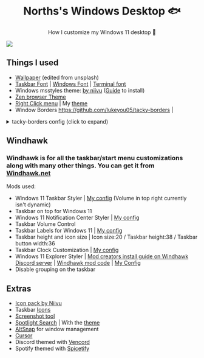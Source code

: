 
<p align="center">
    <h1 align="center">Norths's Windows Desktop 🐟</h2>
</p>

<p align="center">How I customize my Windows 11 desktop 🌸</p>

![](https://github.com/lunar-os/windowsdesktop3/blob/main/asdas.png)

## Things I used

- [Wallpaper](https://github.com/lunar-os/windowsdesktop3/blob/main/wallpaper.png) (edited from unsplash)
- [Taskbar Font](https://fonts.google.com/specimen/Poppins) | [Windows Font](https://fonts.google.com/specimen/Mulish) | [Terminal font](https://github.com/ryanoasis/nerd-fonts/releases/download/v3.3.0/JetBrainsMono.zip)
- Windows msstyles theme: [by niivu](https://www.deviantart.com/niivu/art/pi11z-for-Windows-11-1084568949) ([Guide](https://www.deviantart.com/niivu/art/How-to-install-Windows-10-or-11-Themes-708835586) to install)
- [Zen browser Theme](https://github.com/lunar-os/ZenCss)
- [Right Click menu](https://nilesoft.org/download) | My [theme](https://github.com/lunar-os/windowsdesktop3/blob/main/theme.nss)
- Window Borders https://github.com/lukeyou05/tacky-borders | 
<details>
<summary>tacky-borders config (click to expand)</summary>

```
# Customize global config options
global:
  border_width: 2 # Width of the border
  border_offset: -1 # How close the border is to the window edges
  border_radius: -1 # Radius of the corners. Leave it at -1 to let tacky-borders handle the radius or set your own custom value.

  active_color:
    colors: ["#cd7271", "#5a606e"]
    direction:
      start: [0.0, 0.0] # [0.0, 0.0] is the top left corner (windows api is weird like that)
      end: [1.0, 1.0] # [1.0, 1.0] is the bottom right corner
  #active_color: "#7F7FD5"

  inactive_color:
    colors: ["#cd7271", "#5a606e"]
    direction:
      start: [1.0, 0.3] # [0.0, 0.0] is the top left corner (windows api is weird like that)
      end: [0.0, 0.7] # [1.0, 1.0] is the bottom right corner
  #inactive_color: "#575660" # Color of unfocused windows. Currently supports a hex code like "#ffffff" or "accent" (and now gradients!)

  initialize_delay: 50 # I reduce the delay here because of the fade animation which takes some time itself
  unminimize_delay: 50

  animations:
    fps: 15  # Reduced from 30 to slow down the animation
    active:
      - type: ReverseSpiral
        duration: 1800
        easing: Linear
      - type: Fade
        duration: 200
        easing: EaseInOutQuad
    inactive:
      - type: Spiral
        duration: 1800
        easing: Linear
      - type: Fade
        duration: 200
        easing: EaseInOutQuad

# Customize config options on a per-app basis
window_rules:
  - match: "Class"
    name: "Windows.UI.Core.CoreWindow"
    enabled: false

  - match: "Class"
    name: "XamlExplorerHostIslandWindow"
    enabled: false

  - match: "Title"
    name: "Flow.Launcher"
    enabled: false

  - match: "Title"
    name: "Zebar"
    enabled: false

  - match: "Title"
    name: "keyviz"
    enabled: false
  # EXAMPLE CONFIGURATION:
  # - match: "Class"               # Currently supports "Class" or "Title"
  #   name: "MozillaWindowClass"   # Name of the class or title
  #   strategy: "Equals"           # Optional. Currently supports "Equals", "Contains", or "Regex". Defaults to "Equals"
  #   border_width: 10             # The next few options are all optional and default to global config if nothing is specified
  #   border_radius: -10
  #   border_offset: -10
  #   active_color: "#ffffff"
  #   inactive_color: "#000000"
  #   enabled: true                # Optional. Enables or disables the border. Defaults to true. Note: you can't forcibly enable borders yet

```
</details>


## Windhawk
### Windhawk is for all the taskbar/start menu customizations along with many other things. You can get it from [Windhawk.net](https://windhawk.net/)
Mods used: 
- Windows 11 Taskbar Styler | [My config](https://github.com/lunar-os/windowsdesktop3/blob/main/WindhawkConfigs/Taskbar) (Volume in top right currently isn't dynamic)
- Taskbar on top for Windows 11
- Windows 11 Notification Center Styler | [My config](https://github.com/lunar-os/windowsdesktop3/blob/main/WindhawkConfigs/Notification)
- Taskbar Volume Control
- Taskbar Labels for Windows 11 | [My config](https://github.com/lunar-os/windowsdesktop3/blob/main/WindhawkConfigs/Labels)
- Taskbar height and icon size | Icon size:20 / Taskbar height:38 / Taskbar button width:36
- Taskbar Clock Customization | [My config](https://github.com/lunar-os/windowsdesktop3/blob/main/WindhawkConfigs/Clock)
- Windows 11 Explorer Styler | [Mod creators install guide on Windhawk Discord server](https://discord.com/channels/923944342991818753/1317578806143484084/1317578806143484084) | [Windhawk mod code](https://github.com/m417z/my-windhawk-mods/blob/e6418aee969c0e2d181dd87f3a79af6b3543550f/mods/windows-11-file-explorer-styler.wh.cpp) | [My Config](https://github.com/lunar-os/windowsdesktop3/blob/main/WindhawkConfigs/Explorer)
- Disable grouping on the taskbar

## Extras

- [Icon pack by Niivu](https://github.com/lunar-os/windowsdesktop3/blob/main/7tsp%20Pi11z.7z)
- Taskbar [Icons](https://tablericons.com/)
- [Screenshot tool](https://getsharex.com/)
- [Spotlight Search](https://www.flowlauncher.com/) | With the [theme](https://github.com/abhidahal/onsetGlaze.flow)
- [AltSnap](https://github.com/RamonUnch/AltSnap) for window management
- [Cursor](https://www.deviantart.com/jepricreations/art/Windows-11-Cursors-Concept-HDPI-890672103)
- Discord themed with [Vencord](https://vencord.dev/)
- Spotify themed with [Spicetify](https://spicetify.app/)

